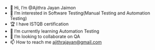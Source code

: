 - 👋 Hi, I’m @Ajithra Jayan Jaimon 
- 👀 I’m interested in Software Testing(Manual Testing and Automation Testing)
- 🏆 I have ISTQB certification
- 🌱 I’m currently learning Automation Testing
- 💞️ I’m looking to collaborate on QA
- 📫 How to reach me ajithrajayan@gmail.com

<!---
Ajithrajayan/Ajithrajayan is a ✨ special ✨ repository because its `README.md` (this file) appears on your GitHub profile.
You can click the Preview link to take a look at your changes.
--->
